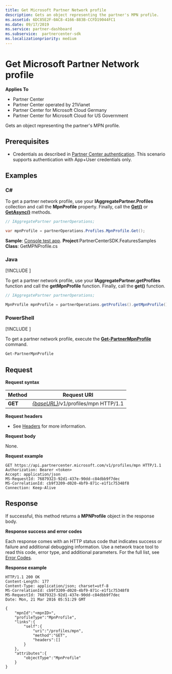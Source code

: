 ```yaml
---
title: Get Microsoft Partner Network profile
description: Gets an object representing the partner's MPN profile.
ms.assetid: 6DC85E2F-0AC8-4166-883B-CCFD19044FC1
ms.date: 09/17/2019
ms.service: partner-dashboard
ms.subservice:  partnercenter-sdk
ms.localizationpriority: medium
---
```


# Get Microsoft Partner Network profile

**Applies To**

- Partner Center
- Partner Center operated by 21Vianet
- Partner Center for Microsoft Cloud Germany
- Partner Center for Microsoft Cloud for US Government

Gets an object representing the partner's MPN profile.

## <span id="Prerequisites"/><span id="prerequisites"/><span id="PREREQUISITES"/>Prerequisites

- Credentials as described in [Partner Center authentication](partner-center-authentication.md). This scenario supports authentication with App+User credentials only.

## <span id="Examples"/><span id="examples"><span id="EXAMPLES"/>Examples

### C#

To get a partner network profile, use your **IAggregatePartner.Profiles** collection and call the **MpnProfile** property. Finally, call the [**Get()**](https://docs.microsoft.com/dotnet/api/microsoft.store.partnercenter.profiles.impnprofile.get) or [**GetAsync()**](https://docs.microsoft.com/dotnet/api/microsoft.store.partnercenter.profiles.impnprofile.getasync) methods.

``` csharp
// IAggregatePartner partnerOperations;

var mpnProfile = partnerOperations.Profiles.MpnProfile.Get();
```

**Sample**: [Console test app](console-test-app.md). **Project**:PartnerCenterSDK.FeaturesSamples **Class**: GetMPNProfile.cs

### Java

[!INCLUDE [<Partner Center Java SDK support details>](<../includes/java-sdk-support.md>)]

To get a partner network profile, use your **IAggregatePartner.getProfiles** function and call the **getMpnProfile** function. Finally, call the **get()** function.

```java
// IAggregatePartner partnerOperations;

MpnProfile mpnProfile = partnerOperations.getProfiles().getMpnProfile().get();
```

### PowerShell

[!INCLUDE [<Partner Center PowerShell module support details>](<../includes/powershell-module-support.md>)]

To get a partner network profile, execute the [**Get-PartnerMpnProfile**](https://github.com/Microsoft/Partner-Center-PowerShell/blob/master/docs/help/Get-PartnerMpnProfile.md) command.

```powershell
Get-PartnerMpnProfile
```

## <span id="Request"/><span id="request"/><span id="REQUEST"/>Request

**Request syntax**

| Method  | Request URI                                                          |
|---------|----------------------------------------------------------------------|
| **GET** | [*{baseURL}*](partner-center-rest-urls.md)/v1/profiles/mpn HTTP/1.1 |

 
**Request headers**

- See [Headers](headers.md) for more information.

**Request body**

None.

**Request example**

```http
GET https://api.partnercenter.microsoft.com/v1/profiles/mpn HTTP/1.1
Authorization: Bearer <token>
Accept: application/json
MS-RequestId: 76879323-92d1-437e-90dd-c84dbb9f7dec
MS-CorrelationId: cb9f3209-d020-4bf9-871c-e1f1c75348f8
Connection: Keep-Alive
```

## <span id="Response"/><span id="response"/><span id="RESPONSE"/>Response

If successful, this method returns a **MPNProfile** object in the response body.

**Response success and error codes**

Each response comes with an HTTP status code that indicates success or failure and additional debugging information. Use a network trace tool to read this code, error type, and additional parameters. For the full list, see [Error Codes](error-codes.md).

**Response example**

```http
HTTP/1.1 200 OK
Content-Length: 177
Content-Type: application/json; charset=utf-8
MS-CorrelationId: cb9f3209-d020-4bf9-871c-e1f1c75348f8
MS-RequestId: 76879323-92d1-437e-90dd-c84dbb9f7dec
Date: Mon, 21 Mar 2016 05:51:29 GMT

{
    "mpnId":"<mpnID>",
    "profileType":"MpnProfile",
    "links":{
        "self":{
            "uri":"/profiles/mpn",
            "method":"GET",
            "headers":[]
        }
    },
    "attributes":{
        "objectType":"MpnProfile"
    }
}
```
